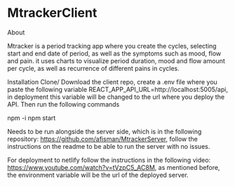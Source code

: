# MtrackerClient
About

Mtracker is a period tracking app where you create the cycles, selecting start and end date of period, 
as well as the symptoms such as mood, flow and pain. it uses charts to visualize period duration,
mood and flow amount per cycle, as well as recurrence of different pains in cycles.

Installation
Clone/ Download the  client repo, create a .env file where you paste the following variable 
REACT_APP_API_URL=http://localhost:5005/api, in deployment this variable will be changed to the url 
where you deploy the API.
Then run the following commands

npm -i
npm start

Needs to be run alongside the server side, which is in the following repository: https://github.com/afisman/MtrackerServer,
follow the instructions on the readme to be able to run the server with no issues.

For deployment to netlify follow the instructions in the following video: https://www.youtube.com/watch?v=tVzpC5_AC8M,
as mentioned before, the environment variable will be the url of the deployed server.
